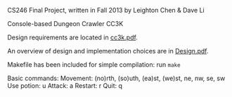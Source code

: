 CS246 Final Project, written in Fall 2013 by Leighton Chen & Dave Li

Console-based Dungeon Crawler CC3K

Design requirements are located in [cc3k.pdf](cc3k.pdf).

An overview of design and implementation choices are in [Design.pdf](Design.pdf).

Makefile has been included for simple compilation: run `make`

Basic commands:
	Movement: (no)rth, (so)uth, (ea)st, (we)st, ne, nw, se, sw
	Use potion: u <direction>
	Attack: a <direction>
	Restart: r
	Quit: q



